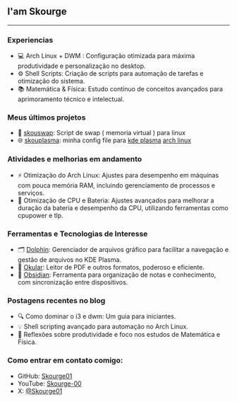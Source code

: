 ## I'am Skourge 

- - - 
### Experiencias
- 💻 Arch Linux + DWM : Configuração otimizada para máxima produtividade e personalização no desktop.
- ⚙️ Shell Scripts: Criação de scripts para automação de tarefas e otimização do sistema.
- 📚 Matemática & Física: Estudo contínuo de conceitos avançados para aprimoramento técnico e intelectual.

### Meus últimos projetos
- 🔧 [skouswap](https://github.com/Skourge01/skouswap): Script de swap ( memoria virtual ) para linux
- 🌐 [skouplasma](https://github.com/Skourge01/skouplasma): minha config file para [kde plasma](https://github.com/KDE/plasma-desktop) [arch linux](https://github.com/archlinux) 

### Atividades e melhorias em andamento
- ⚡ Otimização do Arch Linux: Ajustes para desempenho em máquinas com pouca memória RAM, incluindo gerenciamento de processos e serviços.
- 🔋 Otimização de CPU e Bateria: Ajustes avançados para melhorar a duração da bateria e desempenho da CPU, utilizando ferramentas como cpupower e tlp.

### Ferramentas e Tecnologias de Interesse
- 🗂️ [Dolphin](https://github.com/KDE/dolphin): Gerenciador de arquivos gráfico para facilitar a navegação e gestão de arquivos no KDE Plasma.
- 📖 [Okular](https://github.com/KDE/okular): Leitor de PDF e outros formatos, poderoso e eficiente.
- 📝 [Obsidian](https://github.com/obsidianmd): Ferramenta para organização de notas e conhecimento, com sincronização entre dispositivos.

### Postagens recentes no blog
- 🔍 Como dominar o i3 e dwm: Um guia para iniciantes.
- 💡 Shell scripting avançado para automação no Arch Linux.
- 🧠 Reflexões sobre produtividade e foco nos estudos de Matemática e Física.

### Como entrar em contato comigo:

- GitHub: [Skourge01](https://github.com/Skourge01)
- YouTube: [Skourge-00](https://www.youtube.com/@Skourge-00)
- X: [@Skourge01](https://x.com/Skourge01)
